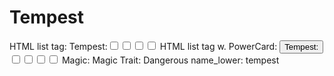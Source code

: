 # Tempest

HTML list tag: <tr><td>Tempest:</td><td><input type="checkbox" name="attr_tempest" value="1"><span class="checkmark"></span></td><td><input type="checkbox" name="attr_tempest" value="2"><span class="checkmark"></span></td><td><input type="checkbox" name="attr_tempest" value="3"><span class="checkmark"></span></td><td><input type="checkbox" name="attr_tempest" value="4"><span class="checkmark"></span></td></tr>
HTML list tag w. PowerCard: <tr><td><button class="txt-btn" type="roll" value="!power {{
--name|@{name} - Tempest
--Result Set| [[ [$skill|XPND] @{BAMF|challenge}d@{tempest}>4]]
--Hits|[^skill.ss]
--1s|[^skill.ones]
--format|skillcheck
}}">Tempest:</button></td><td><input type="checkbox" name="attr_tempest" value="6"><span class="checkmark"></span></td><td><input type="checkbox" name="attr_tempest" value="8"><span class="checkmark"></span></td><td><input type="checkbox" name="attr_tempest" value="10"><span class="checkmark"></span></td><td><input type="checkbox" name="attr_tempest" value="12"><span class="checkmark"></span></td></tr>
Magic: Magic
Trait: Dangerous
name_lower: tempest